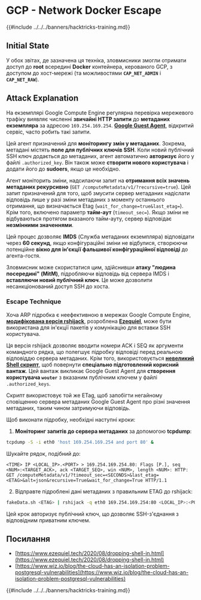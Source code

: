 # GCP - Network Docker Escape

{{#include ../../../banners/hacktricks-training.md}}

## Initial State

У обох звітах, де зазначена ця техніка, зловмисники змогли отримати доступ до **root** всередині **Docker** контейнера, керованого GCP, з доступом до хост-мережі (та можливостями **`CAP_NET_ADMIN`** і **`CAP_NET_RAW`**).

## Attack Explanation

На екземплярі Google Compute Engine регулярна перевірка мережевого трафіку виявляє численні **звичайні HTTP запити** до **метаданих екземпляра** за адресою `169.254.169.254`. [**Google Guest Agent**](https://github.com/GoogleCloudPlatform/guest-agent), відкритий сервіс, часто робить такі запити.

Цей агент призначений для **моніторингу змін у метаданих**. Зокрема, метадані містять **поле для публічних ключів SSH**. Коли новий публічний SSH ключ додається до метаданих, агент автоматично **авторизує** його у файлі `.authorized_key`. Він також може **створити нового користувача** і додати його до **sudoers**, якщо це необхідно.

Агент моніторить зміни, надсилаючи запит на **отримання всіх значень метаданих рекурсивно** (`GET /computeMetadata/v1/?recursive=true`). Цей запит призначений для того, щоб змусити сервер метаданих надіслати відповідь лише у разі зміни метаданих з моменту останнього отримання, що визначається Etag (`wait_for_change=true&last_etag=`). Крім того, включено параметр **тайм-аут** (`timeout_sec=`). Якщо зміни не відбуваються протягом вказаного тайм-ауту, сервер відповідає **незмінними значеннями**.

Цей процес дозволяє **IMDS** (Служба метаданих екземпляра) відповідати через **60 секунд**, якщо конфігураційні зміни не відбулися, створюючи потенційне **вікно для ін'єкції фальшивої конфігураційної відповіді** до агента-гостя.

Зловмисник може скористатися цим, здійснивши **атаку "людина посередині" (MitM)**, підробляючи відповідь від сервера IMDS і **вставляючи новий публічний ключ**. Це може дозволити несанкціонований доступ SSH до хоста.

### Escape Technique

Хоча ARP підробка є неефективною в мережах Google Compute Engine, [**модифікована версія rshijack**](https://github.com/ezequielpereira/rshijack), розроблена [**Ezequiel**](https://www.ezequiel.tech/2020/08/dropping-shell-in.html), може бути використана для ін'єкції пакетів у комунікацію для вставки SSH користувача.

Ця версія rshijack дозволяє вводити номери ACK і SEQ як аргументи командного рядка, що полегшує підробку відповіді перед реальною відповіддю сервера метаданих. Крім того, використовується [**невеликий Shell скрипт**](https://gist.github.com/ezequielpereira/914c2aae463409e785071213b059f96c#file-fakedata-sh), щоб повернути **спеціально підготовлений корисний вантаж**. Цей вантаж викликає Google Guest Agent для **створення користувача `wouter`** з вказаним публічним ключем у файлі `.authorized_keys`.

Скрипт використовує той же ETag, щоб запобігти негайному сповіщенню сервера метаданих Google Guest Agent про різні значення метаданих, таким чином затримуючи відповідь.

Щоб виконати підробку, необхідні наступні кроки:

1. **Моніторинг запитів до сервера метаданих** за допомогою **tcpdump**:
```bash
tcpdump -S -i eth0 'host 169.254.169.254 and port 80' &
```
Шукайте рядок, подібний до:
```
<TIME> IP <LOCAL_IP>.<PORT> > 169.254.169.254.80: Flags [P.], seq <NUM>:<TARGET_ACK>, ack <TARGET_SEQ>, win <NUM>, length <NUM>: HTTP: GET /computeMetadata/v1/?timeout_sec=<SECONDS>&last_etag=<ETAG>&alt=json&recursive=True&wait_for_change=True HTTP/1.1
```
2. Відправте підроблені дані метаданих з правильним ETAG до rshijack:
```bash
fakeData.sh <ETAG> | rshijack -q eth0 169.254.169.254:80 <LOCAL_IP>:<PORT> <TARGET_SEQ> <TARGET_ACK>; ssh -i id_rsa -o StrictHostKeyChecking=no wouter@localhost
```
Цей крок авторизує публічний ключ, що дозволяє SSH-з'єднання з відповідним приватним ключем.

## Посилання

- [https://www.ezequiel.tech/2020/08/dropping-shell-in.html](https://www.ezequiel.tech/2020/08/dropping-shell-in.html)
- [https://www.wiz.io/blog/the-cloud-has-an-isolation-problem-postgresql-vulnerabilities](https://www.wiz.io/blog/the-cloud-has-an-isolation-problem-postgresql-vulnerabilities)

{{#include ../../../banners/hacktricks-training.md}}
